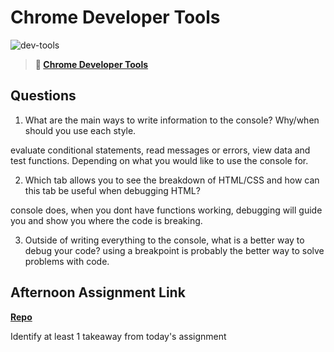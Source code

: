 # Chrome Developer Tools

![dev-tools](https://bcw.blob.core.windows.net/public/img/lesson-images/4571780153354770)

> **📖 [Chrome Developer Tools](https://codeworksacademy.com/fs-student-guide/resources/wk2/03-Chrome-Dev-Tools)**

## Questions

1. What are the main ways to write information to the console? Why/when should you use each style.

evaluate conditional statements, read messages or errors, view data and test functions. Depending on what you would like to use the console for.

2. Which tab allows you to see the breakdown of HTML/CSS and how can this tab be useful when debugging HTML?

console does, when you dont have functions working, debugging will guide you and show you where the code is breaking.

3. Outside of writing everything to the console, what is a better way to debug your code?
using a breakpoint is probably the better way to solve problems with code.

## Afternoon Assignment Link

**[Repo](https://github.com/Casey1224/<ASSIGNMENT_REPO>)**

Identify at least 1 takeaway from today's assignment

